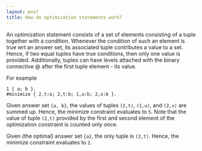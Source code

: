 ```yaml
---
layout: post
title: How do optimization statements work?
---
```

An optimization statement consists of a set of elements consisting of a tuple together with a condition.
Whenever the condition of such an element is true wrt an answer set, its associated tuple contributes a value to a set.
Hence, if two equal tuples have true conditions, then only one value is provided.
Additionally, tuples can have levels attached with the binary connective @ after the first tuple element - its value.

For example

    1 { a; b }.
    #minimize { 2,t:a; 2,t:b; 1,u:b; 2,v:b }.

Given answer set `{a, b}`, the values of tuples `(2,t)`, `(1,u)`, and `(2,v)` are summed up.
Hence, the minimize constraint evaluates to `5`.
Note that the value of tuple `(2,t)` provided by the first and second element of the optimization constraint is counted only once.

Given (the optimal) answer set `{a}`, the only tuple is `(2,t)`.
Hence, the minimize constraint evaluates to `2`.
